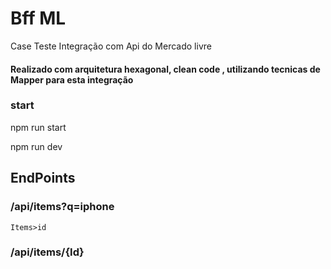 # Bff ML
Case Teste Integração com Api do Mercado livre 

#### Realizado com arquitetura hexagonal, clean code , utilizando tecnicas de Mapper para esta integração

### start 
npm run start

npm run dev

## EndPoints
### /api/items?q=iphone
    Items>id
### /api/items/{Id}

    

